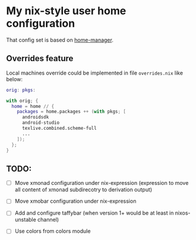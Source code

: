 # My nix-style user home configuration

That config set is based on [home-manager](https://github.com/rycee/home-manager).

## Overrides feature

Local machines override could be implemented in file `overrides.nix` like
below:

```nix
orig: pkgs:

with orig; {
  home = home // {
    packages = home.packages ++ (with pkgs; [
      androidsdk
      android-studio
      texlive.combined.scheme-full
      ...
    ]);
  };
}
```

## TODO:

- [ ] Move xmonad configuration under nix-expression (expression to move all
  content of xmonad subdirecotry to derivation output)

- [ ] Move xmobar configuration under nix-expression

- [ ] Add and configure taffybar (when version 1+ would be at least in
  nixos-unstable channel)

- [ ] Use colors from colors module

